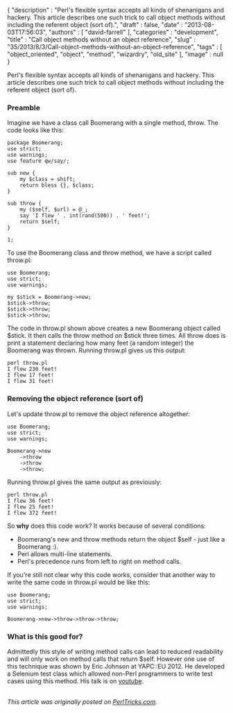 {
   "description" : "Perl's flexible syntax accepts all kinds of shenanigans and hackery. This article describes one such trick to call object methods without including the referent object (sort of).",
   "draft" : false,
   "date" : "2013-08-03T17:56:03",
   "authors" : [
      "david-farrell"
   ],
   "categories" : "development",
   "title" : "Call object methods without an object reference",
   "slug" : "35/2013/8/3/Call-object-methods-without-an-object-reference",
   "tags" : [
      "object_oriented",
      "object",
      "method",
      "wizardry",
      "old_site"
   ],
   "image" : null
}


Perl's flexible syntax accepts all kinds of shenanigans and hackery. This article describes one such trick to call object methods without including the referent object (sort of).

### Preamble

Imagine we have a class call Boomerang with a single method, throw. The code looks like this:

``` prettyprint
package Boomerang;
use strict;
use warnings;
use feature qw/say/;

sub new {
    my $class = shift;
    return bless {}, $class;
}

sub throw {
    my ($self, $url) = @_;
    say 'I flew ' . int(rand(500)) . ' feet!';
    return $self;
}

1;
```

To use the Boomerang class and throw method, we have a script called throw.pl:

``` prettyprint
use Boomerang;
use strict;
use warnings;

my $stick = Boomerang->new;
$stick->throw;
$stick->throw; 
$stick->throw;
```

The code in throw.pl shown above creates a new Boomerang object called $stick. It then calls the throw method on $stick three times. All throw does is print a statement declaring how many feet (a random integer) the Boomerang was thrown. Running throw.pl gives us this output:

``` prettyprint
perl throw.pl
I flew 230 feet!
I flew 17 feet!
I flew 31 feet!
```

### Removing the object reference (sort of)

Let's update throw.pl to remove the object reference altogether:

``` prettyprint
use Boomerang;
use strict;
use warnings;

Boomerang->new
    ->throw
    ->throw
    ->throw;
```

Running throw.pl gives the same output as previously:

``` prettyprint
perl throw.pl
I flew 36 feet!
I flew 25 feet!
I flew 372 feet!
```

So **why** does this code work? It works because of several conditions:

-   Boomerang's new and throw methods return the object $self - just like a Boomerang :).
-   Perl allows multi-line statements.
-   Perl's precedence runs from left to right on method calls.

If you're still not clear why this code works, consider that another way to write the same code in throw.pl would be like this:

``` prettyprint
use Boomerang;
use strict;
use warnings;

Boomerang->new->throw->throw->throw;
```

### What is this good for?

Admittedly this style of writing method calls can lead to reduced readability and will only work on method calls that return $self. However one use of this technique was shown by Eric Johnson at YAPC::EU 2012. He developed a Selenium test class which allowed non-Perl programmers to write test cases using this method. His talk is on [youtube](http://www.youtube.com/watch?v=9eQJnyocMuQ).

\
*This article was originally posted on [PerlTricks.com](http://perltricks.com).*

